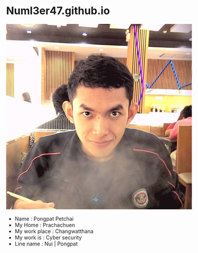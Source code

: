 # Numl3er47.github.io
![Mypic](/Pictures/Mypic.jpg)

* Name : Pongpat Petchai
* My Home : Prachachuen
* My work place : Changwatthana
* My work is : Cyber security
* Line name : Nui \| Pongpat


